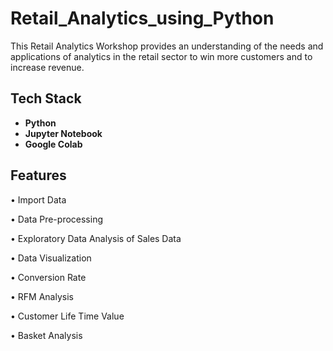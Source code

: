 # Retail_Analytics_using_Python

This Retail Analytics Workshop provides an understanding of the needs and applications of analytics in the retail sector to win more customers and to increase revenue.

## Tech Stack
- **Python**
- **Jupyter Notebook**
- **Google Colab**

## Features
• Import Data

• Data Pre-processing

• Exploratory Data Analysis of Sales Data

• Data Visualization

• Conversion Rate

• RFM Analysis

• Customer Life Time Value

• Basket Analysis
